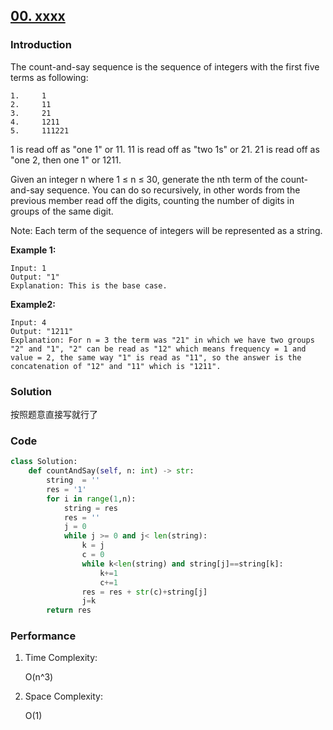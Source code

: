 ## [00. xxxx]()

### Introduction

The count-and-say sequence is the sequence of integers with the first five terms as following:

```
1.     1
2.     11
3.     21
4.     1211
5.     111221
```

1 is read off as "one 1" or 11.
11 is read off as "two 1s" or 21.
21 is read off as "one 2, then one 1" or 1211.

Given an integer n where 1 ≤ n ≤ 30, generate the nth term of the count-and-say sequence. You can do so recursively, in other words from the previous member read off the digits, counting the number of digits in groups of the same digit.

Note: Each term of the sequence of integers will be represented as a string.

**Example 1:**

```
Input: 1
Output: "1"
Explanation: This is the base case.
```

**Example2:**

```
Input: 4
Output: "1211"
Explanation: For n = 3 the term was "21" in which we have two groups "2" and "1", "2" can be read as "12" which means frequency = 1 and value = 2, the same way "1" is read as "11", so the answer is the concatenation of "12" and "11" which is "1211".

```

### Solution

按照题意直接写就行了

### Code

```python
class Solution:
    def countAndSay(self, n: int) -> str:
        string  = ''
        res = '1'
        for i in range(1,n):
            string = res
            res = ''
            j = 0
            while j >= 0 and j< len(string):
                k = j
                c = 0
                while k<len(string) and string[j]==string[k]:
                    k+=1
                    c+=1
                res = res + str(c)+string[j]
                j=k
        return res

```

### Performance

1. Time Complexity:

   O(n^3)

2. Space Complexity:

   O(1)